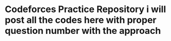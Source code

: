 # Codeforces Practice Repository i will post all the codes here with proper question number with the approach
